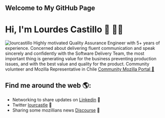 ## Welcome to My GitHub Page

# Hi, I'm Lourdes Castillo 👋 👩‍💻
![lourcastillo](https://github.com/lourcastillo/lourcastillo.github.io/blob/master/readmegithublca.png)
Highly motivated Quality Assurance Engineer with 5+ years of experience. Concerned about delivering fluent communication and speak sincerely and confidently with the Software Delivery Team, the most important thing is generating value for the business preventing production issues, and with the best value and quality for the product. Community volunteer and Mozilla Representative in Chile <a href="https://community.mozilla.org/people/lourcastillo/">Community Mozilla Portal 🌟</a>

## Find me around the web 🌎:
- Networking to share updates on <a href="https://www.linkedin.com/in/lourcastillo/">Linkedin</a> 💼
- Twitter <a href="https://www.twitter.com/lourcastle"> lourcastle</a> 💬
- Sharing some mozillians news <a href="https://discourse.mozilla.org/u/lourcastillo/summary">Discourse</a> 🔭
